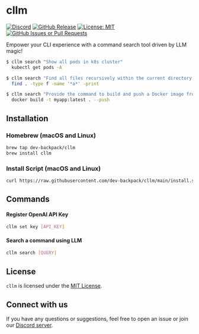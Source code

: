 # cllm
[![Discord](https://dcbadge.vercel.app/api/server/sy9BhhdbJu?style=flat&compact=true)](https://discord.gg/sy9BhhdbJu)
[![GitHub Release](https://img.shields.io/github/v/release/dev-backpack/cllm)](https://github.com/dev-backpack/cllm/releases)
[![License: MIT](https://img.shields.io/badge/License-MIT-green.svg)](https://opensource.org/licenses/MIT)
[![GitHub Issues or Pull Requests](https://img.shields.io/github/issues/dev-backpack/cllm)](https://github.com/dev-backpack/cllm/issues)

Empower your CLI experience with a command search tool driven by LLM magic!

```bash
$ cllm search "Show all pods in k8s cluster"
  kubectl get pods -A

$ cllm search "Find all files recursively within the current directory that contain 'a' in their filenames."
  find . -type f -name '*a*' -print

$ cllm search "Provide the command to build and push a Docker image from the current directory."
  docker build -t myapp:latest . --push
```

## Installation

### Homebrew (macOS and Linux)

```bash
brew tap dev-backpack/cllm
brew install cllm
```

### Install Script (macOS and Linux)

```bash
curl https://raw.githubusercontent.com/dev-backpack/cllm/main/install.sh | sh
```

## Commands

#### Register OpenAI API Key

```bash
cllm set key [API_KEY]
```

#### Search a command using LLM

```bash
cllm search [QUERY]
```

## License
```cllm``` is licensed under the [MIT License](https://opensource.org/licenses/MIT).

## Connect with us
If you have any questions or suggestions, feel free to open an issue or join our [Discord server](https://discord.gg/c4Jm3r8pBd).